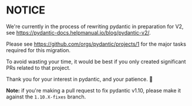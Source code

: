 # NOTICE

We're currently in the process of rewriting pydantic in preparation for V2, see
https://pydantic-docs.helpmanual.io/blog/pydantic-v2/.

Please see https://github.com/orgs/pydantic/projects/1 for the major tasks required for this migration.

To avoid wasting your time, it would be best if you only created significant PRs related to that project.

Thank you for your interest in pydantic, and your patience. :pray:

**Note:** if you're making a pull request to fix pydantic v1.10, please make it against the `1.10.X-fixes` branch.
